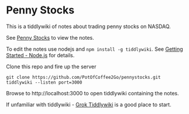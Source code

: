 # Penny Stocks

This is a tiddlywiki of notes about trading penny stocks on NASDAQ.

See [Penny Stocks](https://potofcoffee2go.github.io/pennystocks/) to view the notes.

To edit the notes use nodejs and `npm install -g tiddlywiki`.
See [Getting Started - Node.js](https://tiddlywiki.com/#GettingStarted%20-%20Node.js)
for details.

Clone this repo and fire up the server

```
git clone https://github.com/PotOfCoffee2Go/pennystocks.git
tiddlywiki --listen port=3000
```

Browse to http://localhost:3000 to open tiddlywiki containing the notes.

If unfamiliar with tiddlywiki - [Grok Tiddlywiki](https://groktiddlywiki.com) is a good place to start.



